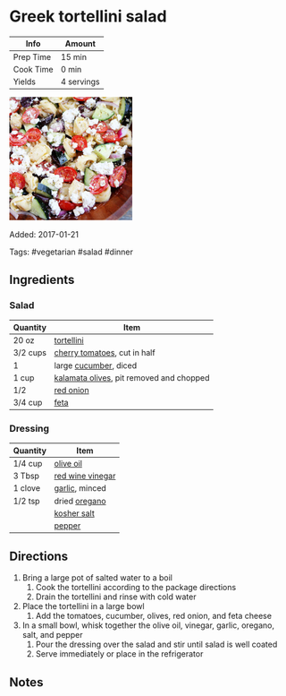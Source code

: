 # Greek tortellini salad

| Info      | Amount     |
| --------- | ---------- |
| Prep Time | 15 min     |
| Cook Time | 0 min      |
| Yields    | 4 servings |

![Greek tortellini salad](../_assets/greek-tortellini.jpg)

Added: 2017-01-21

Tags: #vegetarian #salad #dinner

## Ingredients

### Salad

| Quantity | Item                                                                             |
| -------- | -------------------------------------------------------------------------------- |
| 20 oz    | [tortellini](../_ingredients/tortellini.md)                                      |
| 3/2 cups | [cherry tomatoes](../_ingredients/cherry%20tomato.md), cut in half               |
| 1        | large [cucumber](../_ingredients/cucumber.md), diced                             |
| 1 cup    | [kalamata olives](../_ingredients/kalamata%20olives.md), pit removed and chopped |
| 1/2      | [red onion](../_ingredients/red%20onion.md)                                      |
| 3/4 cup  | [feta](../_ingredients/feta.md)                                                  |

### Dressing

| Quantity | Item                                                        |
| -------- | ----------------------------------------------------------- |
| 1/4 cup  | [olive oil](../_ingredients/olive%20oil.md)                 |
| 3 Tbsp   | [red wine vinegar](../_ingredients/red%20wine%20vinegar.md) |
| 1 clove  | [garlic](../_ingredients/garlic.md), minced                 |
| 1/2 tsp  | dried [oregano](../_ingredients/oregano.md)                 |
|          | [kosher salt](../_ingredients/kosher%20salt.md)             |
|          | [pepper](../_ingredients/pepper.md)                         |

## Directions

1. Bring a large pot of salted water to a boil
   1. Cook the tortellini according to the package directions
   2. Drain the tortellini and rinse with cold water
2. Place the tortellini in a large bowl
   1. Add the tomatoes, cucumber, olives, red onion, and feta cheese
3. In a small bowl, whisk together the olive oil, vinegar, garlic, oregano, salt, and pepper
   1. Pour the dressing over the salad and stir until salad is well coated
   2. Serve immediately or place in the refrigerator

## Notes

[^1]: This salad will keep in the fridge for up to 3 days
